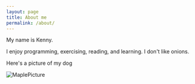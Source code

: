 ```yaml
---
layout: page
title: About me
permalink: /about/
---
```


My name is Kenny.

I enjoy programming, exercising, reading, and learning.
I don't like onions.

Here's a picture of my dog

![MaplePicture](/assets/images/maplecar1.jpeg "Here's a picture of my dog")
